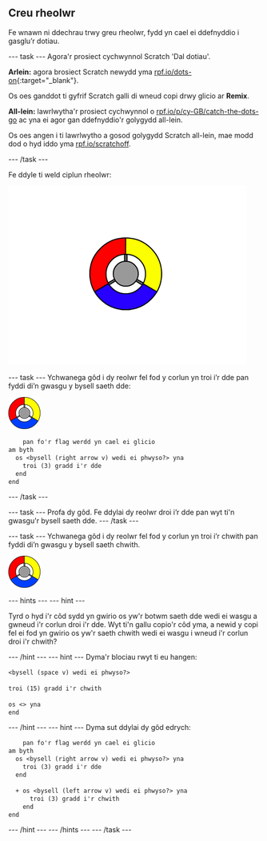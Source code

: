 ## Creu rheolwr

Fe wnawn ni ddechrau trwy greu rheolwr, fydd yn cael ei ddefnyddio i gasglu’r dotiau.

--- task --- Agora'r prosiect cychwynnol Scratch 'Dal dotiau'.

**Arlein:** agora brosiect Scratch newydd yma [rpf.io/dots-on](http://rpf.io/dots-on){:target="_blank"}.

Os oes ganddot ti gyfrif Scratch galli di wneud copi drwy glicio ar **Remix**.

**All-lein:** lawrlwytha'r prosiect cychwynnol o [rpf.io/p/cy-GB/catch-the-dots-go](http://rpf.io/p/cy-GB/catch-the-dots-go) ac yna ei agor gan ddefnyddio'r golygydd all-lein.

Os oes angen i ti lawrlwytho a gosod golygydd Scratch all-lein, mae modd dod o hyd iddo yma [rpf.io/scratchoff](http://rpf.io/scratchoff).

--- /task ---

Fe ddyle ti weld ciplun rheolwr:

![sgrinlun](images/dots-controller.png)

--- task ---
Ychwanega gôd i dy reolwr fel fod y corlun yn troi i’r dde pan fyddi di’n gwasgu y bysell saeth dde:

![Corlun rheolwr](images/controller-sprite.png)

```blocks3
    pan fo'r flag werdd yn cael ei glicio
am byth 
  os <bysell (right arrow v) wedi ei phwyso?> yna 
    troi (3) gradd i'r dde
  end
end
```

--- /task ---

--- task --- Profa dy gôd. Fe ddylai dy reolwr droi i’r dde pan wyt ti'n gwasgu'r bysell saeth dde. --- /task ---

--- task --- Ychwanega gôd i dy reolwr fel fod y corlun yn troi i’r chwith pan fyddi di’n gwasgu y bysell saeth chwith.

![Corlun rheolwr](images/controller-sprite.png)

--- hints ---
 --- hint ---

Tyrd o hyd i'r côd sydd yn gwirio os yw'r botwm saeth dde wedi ei wasgu a gwneud i'r corlun droi i'r dde. Wyt ti'n gallu copio'r côd yma, a newid y copi fel ei fod yn gwirio os yw'r saeth chwith wedi ei wasgu i wneud i'r corlun droi i'r chwith?

--- /hint --- --- hint --- Dyma'r blociau rwyt ti eu hangen:

```blocks3
<bysell (space v) wedi ei phwyso?>

troi (15) gradd i'r chwith

os <> yna
end
```

--- /hint --- --- hint --- Dyma sut ddylai dy gôd edrych:

```blocks3
    pan fo'r flag werdd yn cael ei glicio
am byth 
  os <bysell (right arrow v) wedi ei phwyso?> yna 
    troi (3) gradd i'r dde
  end

  + os <bysell (left arrow v) wedi ei phwyso?> yna 
      troi (3) gradd i'r chwith
    end
end
```

--- /hint --- --- /hints --- --- /task ---